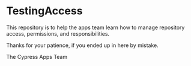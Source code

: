 # TestingAccess

This repository is to help the apps team learn how to manage repository access, permissions, and responsibilities.

Thanks for your patience, if you ended up in here by mistake.

The Cypress Apps Team
